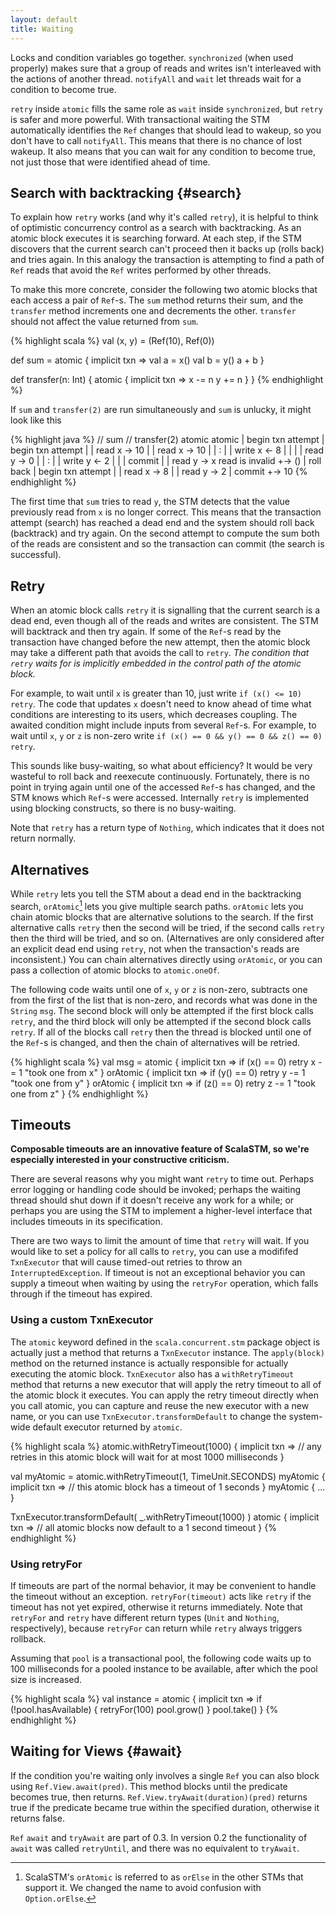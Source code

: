 ```yaml
---
layout: default
title: Waiting
---
```


Locks and condition variables go together. `synchronized` (when used
properly) makes sure that a group of reads and writes isn't interleaved
with the actions of another thread. `notifyAll` and `wait` let threads
wait for a condition to become true.

`retry` inside `atomic` fills the same role as `wait` inside
`synchronized`, but `retry` is safer and more powerful. With
transactional waiting the STM automatically identifies the `Ref` changes
that should lead to wakeup, so you don't have to call `notifyAll`. This
means that there is no chance of lost wakeup. It also means that you can
wait for any condition to become true, not just those that were
identified ahead of time.

Search with backtracking {#search}
------------------------

To explain how `retry` works (and why it's called `retry`), it is
helpful to think of optimistic concurrency control as a search with
backtracking. As an atomic block executes it is searching forward. At
each step, if the STM discovers that the current search can't proceed
then it backs up (rolls back) and tries again. In this analogy the
transaction is attempting to find a path of `Ref` reads that avoid the
`Ref` writes performed by other threads.

To make this more concrete, consider the following two atomic blocks
that each access a pair of `Ref`-s. The `sum` method returns their sum,
and the `transfer` method increments one and decrements the other.
`transfer` should not affect the value returned from `sum`.

{% highlight scala %}
val (x, y) = (Ref(10), Ref(0))

def sum = atomic { implicit txn => 
  val a = x()
  val b = y()
  a + b
}

def transfer(n: Int) {
  atomic { implicit txn =>
    x -= n
    y += n
  }
}
{% endhighlight %}

If `sum` and `transfer(2)` are run simultaneously and `sum` is unlucky,
it might look like this

{% highlight java %}
// sum                                // transfer(2)
atomic                                atomic
|  begin txn attempt                  |  begin txn attempt
|  |  read x -> 10                    |  |  read x -> 10
|  |     :                            |  |  write x <- 8
|  |                                  |  |  read y -> 0
|  |     :                            |  |  write y <- 2
|  |                                  |  commit
|  |  read y -> x read is invalid     +-> ()
|  roll back
|  begin txn attempt
|  |  read x -> 8
|  |  read y -> 2
|  commit
+-> 10
{% endhighlight %}

The first time that `sum` tries to read `y`, the STM detects that the
value previously read from `x` is no longer correct. This means that the
transaction attempt (search) has reached a dead end and the system
should roll back (backtrack) and try again. On the second attempt to
compute the sum both of the reads are consistent and so the transaction
can commit (the search is successful).

Retry
-----

When an atomic block calls `retry` it is signalling that the current
search is a dead end, even though all of the reads and writes are
consistent. The STM will backtrack and then try again. If some of the
`Ref`-s read by the transaction have changed before the new attempt,
then the atomic block may take a different path that avoids the call to
`retry`. *The condition that `retry` waits for is implicitly embedded in
the control path of the atomic block.*

For example, to wait until `x` is greater than 10, just write
`if (x() <= 10) retry`. The code that updates `x` doesn't need to know
ahead of time what conditions are interesting to its users, which
decreases coupling. The awaited condition might include inputs from
several `Ref`-s. For example, to wait until `x`, `y` or `z` is non-zero
write `if (x() == 0 && y() == 0 && z() == 0) retry`.

This sounds like busy-waiting, so what about efficiency? It would be
very wasteful to roll back and reexecute continuously. Fortunately,
there is no point in trying again until one of the accessed `Ref`-s has
changed, and the STM knows which `Ref`-s were accessed. Internally
`retry` is implemented using blocking constructs, so there is no
busy-waiting.

Note that `retry` has a return type of `Nothing`, which indicates that
it does not return normally.

Alternatives
------------

While `retry` lets you tell the STM about a dead end in the backtracking
search, `orAtomic`[^1] lets you give multiple search paths. `orAtomic`
lets you chain atomic blocks that are alternative solutions to the
search. If the first alternative calls `retry` then the second will be
tried, if the second calls `retry` then the third will be tried, and so
on. (Alternatives are only considered after an explicit dead end using
`retry`, not when the transaction's reads are inconsistent.) You can
chain alternatives directly using `orAtomic`, or you can pass a
collection of atomic blocks to `atomic.oneOf`.

The following code waits until one of `x`, `y` or `z` is non-zero,
subtracts one from the first of the list that is non-zero, and records
what was done in the `String` `msg`. The second block will only be
attempted if the first block calls `retry`, and the third block will
only be attempted if the second block calls `retry`. If all of the
blocks call `retry` then the thread is blocked until one of the `Ref`-s
is changed, and then the chain of alternatives will be retried.

{% highlight scala %}
val msg = atomic { implicit txn =>
  if (x() == 0)
    retry
  x -= 1
  "took one from x"
} orAtomic { implicit txn =>
  if (y() == 0)
    retry
  y -= 1
  "took one from y"
} orAtomic { implicit txn =>
  if (z() == 0)
    retry
  z -= 1
  "took one from z"
}
{% endhighlight %}

Timeouts
--------

**Composable timeouts are an innovative feature of ScalaSTM, so we're
especially interested in your constructive criticism.**

There are several reasons why you might want `retry` to time out.
Perhaps error logging or handling code should be invoked; perhaps the
waiting thread should shut down if it doesn't receive any work for a
while; or perhaps you are using the STM to implement a higher-level
interface that includes timeouts in its specification.

There are two ways to limit the amount of time that `retry` will wait.
If you would like to set a policy for all calls to `retry`, you can use
a modififed `TxnExecutor` that will cause timed-out retries to throw an
`InterruptedException`. If timeout is not an exceptional behavior you
can supply a timeout when waiting by using the `retryFor` operation,
which falls through if the timeout has expired.

### Using a custom TxnExecutor

The `atomic` keyword defined in the `scala.concurrent.stm` package
object is actually just a method that returns a `TxnExecutor` instance.
The `apply(block)` method on the returned instance is actually
responsible for actually executing the atomic block. `TxnExecutor` also
has a `withRetryTimeout` method that returns a new executor that will
apply the retry timeout to all of the atomic block it executes. You can
apply the retry timeout directly when you call atomic, you can capture
and reuse the new executor with a new name, or you can use
`TxnExecutor.transformDefault` to change the system-wide default
executor returned by `atomic`.

{% highlight scala %}
atomic.withRetryTimeout(1000) { implicit txn =>
  // any retries in this atomic block will wait for at most 1000 milliseconds
}

val myAtomic = atomic.withRetryTimeout(1, TimeUnit.SECONDS)
myAtomic { implicit txn =>
  // this atomic block has a timeout of 1 seconds
}
myAtomic { ... }

TxnExecutor.transformDefault( _.withRetryTimeout(1000) )
atomic { implicit txn =>
  // all atomic blocks now default to a 1 second timeout
}
{% endhighlight %}

### Using retryFor

If timeouts are part of the normal behavior, it may be convenient to
handle the timeout without an exception. `retryFor(timeout)` acts like
`retry` if the timeout has not yet expired, otherwise it returns
immediately. Note that `retryFor` and `retry` have different return
types (`Unit` and `Nothing`, respectively), because `retryFor` can
return while `retry` always triggers rollback.

Assuming that `pool` is a transactional pool, the following code waits
up to 100 milliseconds for a pooled instance to be available, after
which the pool size is increased.

{% highlight scala %}
val instance = atomic { implicit txn =>
  if (!pool.hasAvailable) {
    retryFor(100)
    pool.grow()
  }
  pool.take()
}
{% endhighlight %}

Waiting for Views {#await}
-----------------

If the condition you're waiting only involves a single `Ref` you can
also block using `Ref.View.await(pred)`. This method blocks until the
predicate becomes true, then returns.
`Ref.View.tryAwait(duration)(pred)` returns true if the predicate became
true within the specified duration, otherwise it returns false.

`Ref` `await` and `tryAwait` are part of 0.3. In version 0.2 the
functionality of `await` was called `retryUntil`, and there was no
equivalent to `tryAwait`.

[^1]: ScalaSTM's `orAtomic` is referred to as `orElse` in the other STMs
    that support it. We changed the name to avoid confusion with
    `Option.orElse`.
